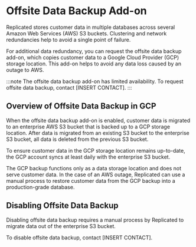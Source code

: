 # Offsite Data Backup Add-on

Replicated stores customer data in multiple databases across several Amazon Web
Services (AWS) S3 buckets. Clustering and network redundancies help to avoid a
single point of failure.

For additional data redundancy, you can request the offsite data backup add-on,
which copies customer data to a Google Cloud Provider (GCP) storage location. This
add-on helps to avoid any data loss caused by an outage to AWS.

:::note
The offsite data backup add-on has limited availability. To request offsite data
backup, contact [INSERT CONTACT].
:::

## Overview of Offsite Data Backup in GCP

When the offsite data backup add-on is enabled, customer data is migrated to an
enterprise AWS S3 bucket that is backed up to a GCP storage location. After data
is migrated from an existing S3 bucket to the enterprise S3 bucket, all data is
deleted from the previous S3 bucket.

To ensure customer data in the GCP storage location remains up-to-date, the GCP
account syncs at least daily with the enterprise S3 bucket.

The GCP backup functions only as a data storage location and does not serve customer
data. In the case of an AWS outage, Replicated can use a manual process to restore
customer data from the GCP backup into a production-grade database.

## Disabling Offsite Data Backup

Disabling offsite data backup requires a manual process by Replicated to migrate
data out of the enterprise S3 bucket.

To disable offsite data backup, contact [INSERT CONTACT].
